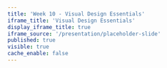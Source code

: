 ```yaml
---
title: 'Week 10 - Visual Design Essentials'
iframe_title: 'Visual Design Essentials'
display_iframe_title: true
iframe_source: '/presentation/placeholder-slide'
published: true
visible: true
cache_enable: false
---
```

